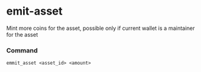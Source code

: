 # emit-asset

Mint more coins for the asset, possible only if current wallet is a maintainer for the asset

### Command

```
emmit_asset <asset_id> <amount>
```
